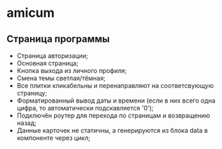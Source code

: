 # amicum

## Страница программы

- Страница авторизации;
- Основная страница;
- Кнопка выхода из личного профиля;
- Смена темы светлая/тёмная;
- Все плитки кликабельны и перенаправляют на соответсвующую страницу;
- Форматированный вывод даты и времени (если в них всего одна цифра, то автоматически подскавляется '0');
- Подключён роутер для перехода по страницам и возвращению назад;
- Данные карточек не статичны, а генерируются из блока data в компоненте через цикл;